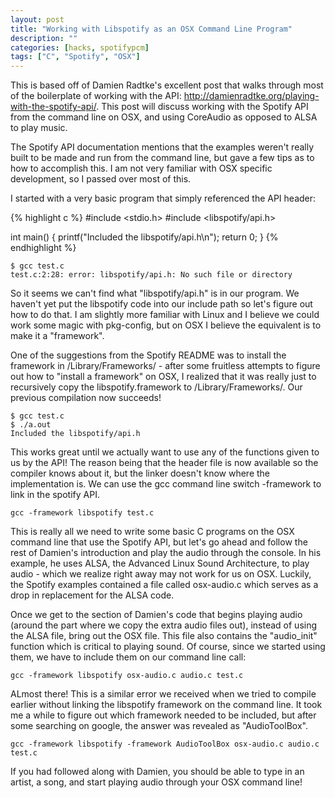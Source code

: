 ```yaml
---
layout: post
title: "Working with Libspotify as an OSX Command Line Program"
description: ""
categories: [hacks, spotifypcm]
tags: ["C", "Spotify", "OSX"]
---
```


This is based off of Damien Radtke's excellent post that walks through most of the boilerplate of working with the API: http://damienradtke.org/playing-with-the-spotify-api/. This post will discuss working with the Spotify API from the command line on OSX, and using CoreAudio as opposed to ALSA to play music.

The Spotify API documentation mentions that the examples weren't really built to be made and run from the command line, but gave a few tips as to how to accomplish this. I am not very familiar with OSX specific development, so I passed over most of this.

I started with a very basic program that simply referenced the API header:

{% highlight c %}
#include <stdio.h>
#include <libspotify/api.h>

int main()
{
    printf("Included the libspotify/api.h\n");
    return 0;
}
{% endhighlight %}

    $ gcc test.c
    test.c:2:28: error: libspotify/api.h: No such file or directory

So it seems we can't find what "libspotify/api.h" is in our program. We haven't yet put the libspotify code into our include path so let's figure out how to do that. I am slightly more familiar with Linux and I believe we could work some magic with pkg-config, but on OSX I believe the equivalent is to make it a "framework".

One of the suggestions from the Spotify README was to install the framework in /Library/Frameworks/ - after some fruitless attempts to figure out how to "install a framework" on OSX, I realized that it was really just to recursively copy the libspotify.framework to /Library/Frameworks/. Our previous compilation now succeeds!

    $ gcc test.c
    $ ./a.out
    Included the libspotify/api.h

This works great until we actually want to use any of the functions given to us by the API! The reason being that the header file is now available so the compiler knows about it, but the linker doesn't know where the implementation is. We can use the gcc command line switch -framework to link in the spotify API.

    gcc -framework libspotify test.c

This is really all we need to write some basic C programs on the OSX command line that use the Spotify API, but let's go ahead and follow the rest of Damien's introduction and play the audio through the console. In his example, he uses ALSA, the Advanced Linux Sound Architecture, to play audio - which we realize right away may not work for us on OSX. Luckily, the Spotify examples contained a file called osx-audio.c which serves as a drop in replacement for the ALSA code.

Once we get to the section of Damien's code that begins playing audio (around the part where we copy the extra audio files out), instead of using the ALSA file, bring out the OSX file. This file also contains the "audio_init" function which is critical to playing sound. Of course, since we started using them, we have to include them on our command line call:

    gcc -framework libspotify osx-audio.c audio.c test.c

ALmost there! This is a similar error we received when we tried to compile earlier without linking the libspotify framework on the command line. It took me a while to figure out which framework needed to be included, but after some searching on google, the answer was revealed as "AudioToolBox".

    gcc -framework libspotify -framework AudioToolBox osx-audio.c audio.c test.c

If you had followed along with Damien, you should be able to type in an artist, a song, and start playing audio through your OSX command line!
